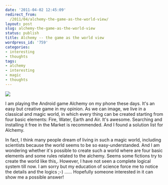 ```yaml
---
date: '2011-04-02 12:45:09'
redirect_from:
  /2011/04/alchemy-the-game-as-the-world-view/
layout: post
slug: alchemy-the-game-as-the-world-view
status: publish
title: Alchemy -- the game as the world view
wordpress_id: '759'
categories:
- interesting
- thoughts
tags:
- alchemy
- interesting
- magic
- thoughts
---
```


![](https://ssl.gstatic.com/android/market/me.zed_0xff.android.alchemy/ss-0-320-480-160-1-7a3cde3b4003768aebd5a52be4ce9dfab1c9929a)


I am playing the Android game Alchemy on my phone these days. It's an easy but creative game in my opinion. As we can image, we live in a classical and magic world, in which every thing can be created starting from four basic elements: Fire, Water, Earth and Air.
It's awesome. Searching and installing it free in the Market is recommended. And I found a solution list for Alchemy.

In fact, I think many people dream of living in such a magic world, including scientists because the world seems to be so easy-understanded. And I am wondering whether it's possible to create such a world where are four basic elements and some rules related to the alchemy. Seems some fictions try to create the world like this,. However, I have not seen a complete logical system till now. I am sorry but my education of science force me to notice the details and the logics ;-) ......
Hopefully someone interested in it can show me a possible answer!
